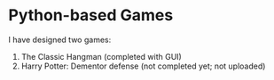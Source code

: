 # Python-based Games

I have designed two games:
1. The Classic Hangman (completed with GUI)
2. Harry Potter: Dementor defense (not completed yet; not uploaded)

